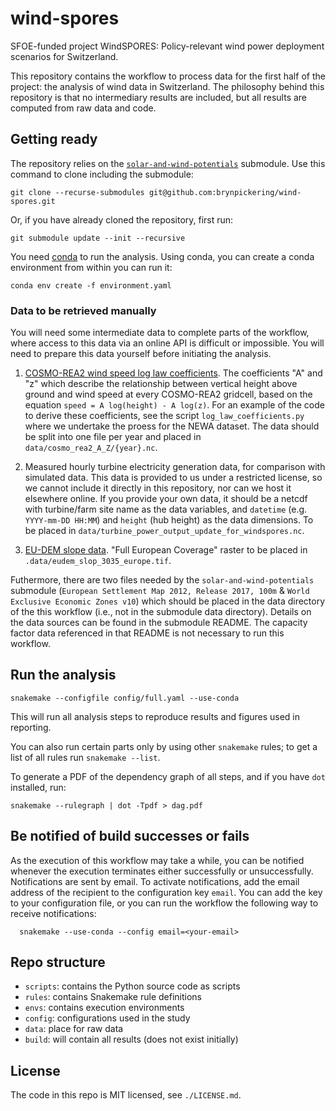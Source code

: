 # wind-spores

SFOE-funded project WindSPORES: Policy-relevant wind power deployment scenarios for Switzerland.

This repository contains the workflow to process data for the first half of the project: the analysis of wind data in Switzerland. The philosophy behind this repository is that no intermediary results are included, but all results are computed from raw data and code.

## Getting ready

The repository relies on the [`solar-and-wind-potentials`](https://github.com/calliope-project/solar-and-wind-potentials) submodule. Use this command to clone including the submodule:

    git clone --recurse-submodules git@github.com:brynpickering/wind-spores.git

Or, if you have already cloned the repository, first run:

    git submodule update --init --recursive

You need [conda](https://conda.io/docs/index.html) to run the analysis. Using conda, you can create a conda environment from within you can run it:

    conda env create -f environment.yaml

### Data to be retrieved manually
You will need some intermediate data to complete parts of the workflow, where access to this data via an online API is difficult or impossible. You will need to prepare this data yourself before initiating the analysis.

1. [COSMO-REA2 wind speed log law coefficients](https://reanalysis.meteo.uni-bonn.de/?Download_Data___COSMO-REA2). The coefficients "A" and "z" which describe the relationship between vertical height above ground and wind speed at every COSMO-REA2 gridcell, based on the equation ``speed = A log(height) - A log(z)``. For an example of the code to derive these coefficients, see the script `log_law_coefficients.py` where we undertake the proess for the NEWA dataset. The data should be split into one file per year and placed in `data/cosmo_rea2_A_Z/{year}.nc`.

2. Measured hourly turbine electricity generation data, for comparison with simulated data. This data is provided to us under a restricted license, so we cannot include it directly in this repository, nor can we host it elsewhere online. If you provide your own data, it should be a netcdf with turbine/farm site name as the data variables, and `datetime` (e.g. `YYYY-mm-DD HH:MM`) and `height` (hub height) as the data dimensions. To be placed in `data/turbine_power_output_update_for_windspores.nc`.

3. [EU-DEM slope data](https://land.copernicus.eu/imagery-in-situ/eu-dem/eu-dem-v1-0-and-derived-products/). "Full European Coverage" raster to be placed in `.data/eudem_slop_3035_europe.tif`.

Futhermore, there are two files needed by the `solar-and-wind-potentials` submodule (`European Settlement Map 2012, Release 2017, 100m` & `World Exclusive Economic Zones v10`) which should be placed in the data directory of the this workflow (i.e., not in the submodule data directory). Details on the data sources can be found in the submodule README. The capacity factor data referenced in that README is not necessary to run this workflow.

## Run the analysis

    snakemake --configfile config/full.yaml --use-conda

This will run all analysis steps to reproduce results and figures used in reporting.

You can also run certain parts only by using other `snakemake` rules; to get a list of all rules run `snakemake --list`.

To generate a PDF of the dependency graph of all steps, and if you have `dot` installed, run:

    snakemake --rulegraph | dot -Tpdf > dag.pdf



## Be notified of build successes or fails

  As the execution of this workflow may take a while, you can be notified whenever the execution terminates either successfully or unsuccessfully. Notifications are sent by email. To activate notifications, add the email address of the recipient to the configuration key `email`. You can add the key to your configuration file, or you can run the workflow the following way to receive notifications:

      snakemake --use-conda --config email=<your-email>

## Repo structure

* `scripts`: contains the Python source code as scripts
* `rules`: contains Snakemake rule definitions
* `envs`: contains execution environments
* `config`: configurations used in the study
* `data`: place for raw data
* `build`: will contain all results (does not exist initially)

## License

The code in this repo is MIT licensed, see `./LICENSE.md`.
